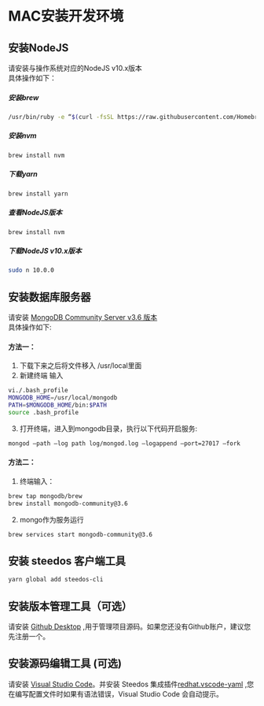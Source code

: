 # MAC安装开发环境
## 安装NodeJS
请安装与操作系统对应的NodeJS v10.x版本</br>
具体操作如下：<br/>
##### 安装brew
```bash
/usr/bin/ruby -e “$(curl -fsSL https://raw.githubusercontent.com/Homebrew/install/master/install)"
```
##### 安装nvm
```bash
brew install nvm
```
##### 下载yarn
```bash
brew install yarn
```
##### 查看NodeJS版本
```bash
brew install nvm
```
##### 下载NodeJS v10.x版本
```bash
sudo n 10.0.0
```
## 安装数据库服务器
请安装 [MongoDB Community Server v3.6 版本](https://www.mongodb.com/download-center/community) <br/>
具体操作如下:<br/>
#### 方法一：
1. 下载下来之后将文件移入 /usr/local里面
2. 新建终端  输入
```bash
vi./.bash_profile
MONGODB_HOME=/usr/local/mongodb
PATH=$MONGODB_HOME/bin:$PATH
source .bash_profile
```
3. 打开终端，进入到mongodb目录，执行以下代码开启服务:
```bash
mongod —path —log path log/mongod.log —logappend —port=27017 —fork
```
#### 方法二：
1. 终端输入：
```bash
brew tap mongodb/brew
brew install mongodb-community@3.6
```
2. mongo作为服务运行
```bash
brew services start mongodb-community@3.6
```
## 安装 steedos 客户端工具
```bash
yarn global add steedos-cli
```
## 安装版本管理工具（可选）
请安装 [ Github Desktop](https://desktop.github.com/) ,用于管理项目源码。如果您还没有Github账户，建议您先注册一个。
## 安装源码编辑工具 (可选)
请安装 [Visual Studio Code](https://code.visualstudio.com/)。并安装 Steedos 集成插件[redhat.vscode-yaml](https://marketplace.visualstudio.com/items?itemName=redhat.vscode-yaml) ,您在编写配置文件时如果有语法错误，Visual Studio Code 会自动提示。
